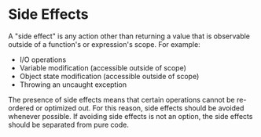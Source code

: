 # Side Effects

A "side effect" is any action other than returning a value that is observable outside of a function's or expression's
scope. For example:

* I/O operations
* Variable modification (accessible outside of scope)
* Object state modification (accessible outside of scope)
* Throwing an uncaught exception

The presence of side effects means that certain operations cannot be re-ordered or optimized out. For this reason, side
effects should be avoided whenever possible. If avoiding side effects is not an option, the side effects should be
separated from pure code.
